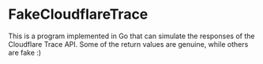 # FakeCloudflareTrace

This is a program implemented in Go that can simulate the responses of the Cloudflare Trace API. Some of the return values are genuine, while others are fake :)
